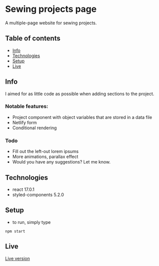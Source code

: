 # Sewing projects page

A multiple-page website for sewing projects.

## Table of contents

- [Info](#info)
- [Technologies](#technologies)
- [Setup](#setup)
- [Live](#live)

## Info

I aimed for as little code as possible when adding sections to the project.

### Notable features:

- Project component with object variables that are stored in a data file
- Netlify form
- Conditional rendering

### Todo

- Fill out the left-out lorem ipsums
- More animations, parallax effect
- Would you have any suggestions? Let me know.

## Technologies

- react 17.0.1
- styled-components 5.2.0

## Setup

- to run, simply type

```
npm start
```

## Live

[Live version](https://neringa-temp.netlify.app/)
